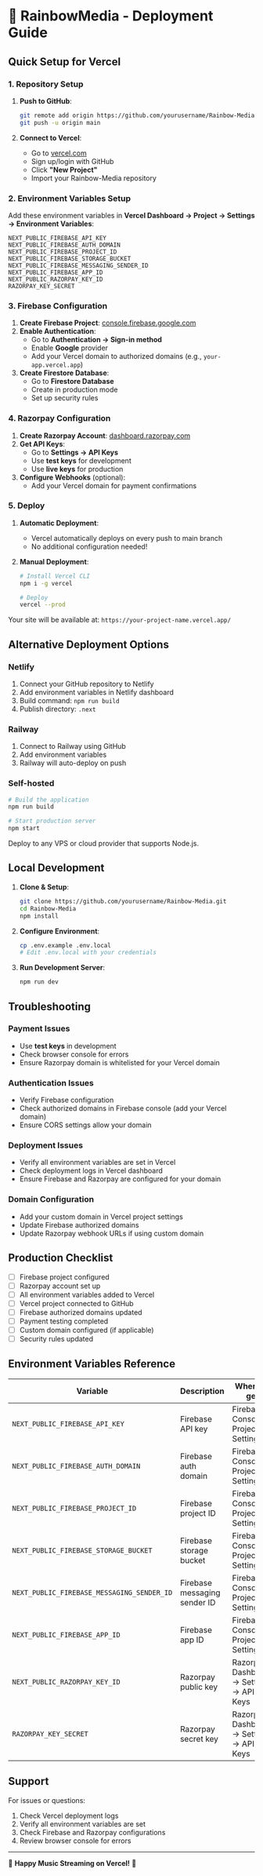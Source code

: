# 🚀 RainbowMedia - Deployment Guide

## Quick Setup for Vercel

### 1. Repository Setup

1. **Push to GitHub**:
   ```bash
   git remote add origin https://github.com/yourusername/Rainbow-Media.git
   git push -u origin main
   ```

2. **Connect to Vercel**:
   - Go to [vercel.com](https://vercel.com)
   - Sign up/login with GitHub
   - Click **"New Project"**
   - Import your Rainbow-Media repository

### 2. Environment Variables Setup

Add these environment variables in **Vercel Dashboard → Project → Settings → Environment Variables**:

```
NEXT_PUBLIC_FIREBASE_API_KEY
NEXT_PUBLIC_FIREBASE_AUTH_DOMAIN
NEXT_PUBLIC_FIREBASE_PROJECT_ID
NEXT_PUBLIC_FIREBASE_STORAGE_BUCKET
NEXT_PUBLIC_FIREBASE_MESSAGING_SENDER_ID
NEXT_PUBLIC_FIREBASE_APP_ID
NEXT_PUBLIC_RAZORPAY_KEY_ID
RAZORPAY_KEY_SECRET
```

### 3. Firebase Configuration

1. **Create Firebase Project**: [console.firebase.google.com](https://console.firebase.google.com)
2. **Enable Authentication**:
   - Go to **Authentication → Sign-in method**
   - Enable **Google** provider
   - Add your Vercel domain to authorized domains (e.g., `your-app.vercel.app`)
3. **Create Firestore Database**:
   - Go to **Firestore Database**
   - Create in production mode
   - Set up security rules

### 4. Razorpay Configuration

1. **Create Razorpay Account**: [dashboard.razorpay.com](https://dashboard.razorpay.com)
2. **Get API Keys**:
   - Go to **Settings → API Keys**
   - Use **test keys** for development
   - Use **live keys** for production
3. **Configure Webhooks** (optional):
   - Add your Vercel domain for payment confirmations

### 5. Deploy

1. **Automatic Deployment**: 
   - Vercel automatically deploys on every push to main branch
   - No additional configuration needed!

2. **Manual Deployment**:
   ```bash
   # Install Vercel CLI
   npm i -g vercel
   
   # Deploy
   vercel --prod
   ```

Your site will be available at: `https://your-project-name.vercel.app/`

## Alternative Deployment Options

### Netlify

1. Connect your GitHub repository to Netlify
2. Add environment variables in Netlify dashboard
3. Build command: `npm run build`
4. Publish directory: `.next`

### Railway

1. Connect to Railway using GitHub
2. Add environment variables
3. Railway will auto-deploy on push

### Self-hosted

```bash
# Build the application
npm run build

# Start production server
npm start
```

Deploy to any VPS or cloud provider that supports Node.js.

## Local Development

1. **Clone & Setup**:
   ```bash
   git clone https://github.com/yourusername/Rainbow-Media.git
   cd Rainbow-Media
   npm install
   ```

2. **Configure Environment**:
   ```bash
   cp .env.example .env.local
   # Edit .env.local with your credentials
   ```

3. **Run Development Server**:
   ```bash
   npm run dev
   ```

## Troubleshooting

### Payment Issues
- Use **test keys** in development
- Check browser console for errors
- Ensure Razorpay domain is whitelisted for your Vercel domain

### Authentication Issues
- Verify Firebase configuration
- Check authorized domains in Firebase console (add your Vercel domain)
- Ensure CORS settings allow your domain

### Deployment Issues
- Verify all environment variables are set in Vercel
- Check deployment logs in Vercel dashboard
- Ensure Firebase and Razorpay are configured for your domain

### Domain Configuration
- Add your custom domain in Vercel project settings
- Update Firebase authorized domains
- Update Razorpay webhook URLs if using custom domain

## Production Checklist

- [ ] Firebase project configured
- [ ] Razorpay account set up
- [ ] All environment variables added to Vercel
- [ ] Vercel project connected to GitHub
- [ ] Firebase authorized domains updated
- [ ] Payment testing completed
- [ ] Custom domain configured (if applicable)
- [ ] Security rules updated

## Environment Variables Reference

| Variable | Description | Where to get |
|----------|-------------|--------------|
| `NEXT_PUBLIC_FIREBASE_API_KEY` | Firebase API key | Firebase Console → Project Settings |
| `NEXT_PUBLIC_FIREBASE_AUTH_DOMAIN` | Firebase auth domain | Firebase Console → Project Settings |
| `NEXT_PUBLIC_FIREBASE_PROJECT_ID` | Firebase project ID | Firebase Console → Project Settings |
| `NEXT_PUBLIC_FIREBASE_STORAGE_BUCKET` | Firebase storage bucket | Firebase Console → Project Settings |
| `NEXT_PUBLIC_FIREBASE_MESSAGING_SENDER_ID` | Firebase messaging sender ID | Firebase Console → Project Settings |
| `NEXT_PUBLIC_FIREBASE_APP_ID` | Firebase app ID | Firebase Console → Project Settings |
| `NEXT_PUBLIC_RAZORPAY_KEY_ID` | Razorpay public key | Razorpay Dashboard → Settings → API Keys |
| `RAZORPAY_KEY_SECRET` | Razorpay secret key | Razorpay Dashboard → Settings → API Keys |

## Support

For issues or questions:
1. Check Vercel deployment logs
2. Verify all environment variables are set
3. Check Firebase and Razorpay configurations
4. Review browser console for errors

---

🎵 **Happy Music Streaming on Vercel!** 🎵